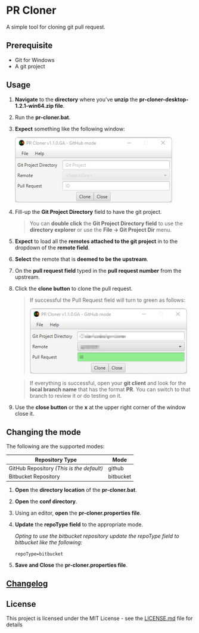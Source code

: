 # PR Cloner

A simple tool for cloning git pull request.

## Prerequisite

* Git for Windows
* A git project

## Usage

1. **Navigate** to the **directory** where you've **unzip** the **pr-cloner-desktop-1.2.1-win64.zip file**.

2. Run the **pr-cloner.bat**.

3. **Expect** something like the following window:
   
    ![Application Window](main-application-window.png)

4. Fill-up the **Git Project Directory** field to have the git project.

     > You can **double click** the **Git Project Directory field** to use the **directory explorer** or use the **File -> Git Project Dir** menu.

5. **Expect** to load all the **remotes attached to the git project** in to the dropdown of the **remote field**.

6. **Select** the remote that is **deemed to be the upstream**.

7. On the **pull request field** typed in the **pull request number** from the upstream.

8. Click the **clone button** to clone the pull request.

     > If successful the Pull Request field will turn to green as follows:
     >
     > ![](cloning-successful.png)

     > If everything is successful, open your **git client** and look for the **local branch name** that has the format **PR<pull request number>**.  You can switch to that branch to review it or do testing on it.

9. Use the **close button** or the **x** at the upper right corner of the window close it.

## Changing the mode

The following are the supported modes:

| Repository Type                           | Mode      |
|-------------------------------------------|-----------|
| GitHub Repository *(This is the default)* | github    |
| Bitbucket Repository                      | bitbucket |

1. **Open** the **directory location** of the **pr-cloner.bat**.

2. **Open** the **conf directory**.

3. Using an editor, **open** the **pr-cloner.properties file**.

4. **Update** the **repoType field** to the appropriate mode. 

   *Opting to use the bitbucket repository update the repoType field to bitbucket like the following:*

   ```properties
   repoType=bitbucket
   ```

5. **Save and Close** the **pr-cloner.properties file**.

## [Changelog](CHANGELOG.md)

## License

This project is licensed under the MIT License - see the [LICENSE.md](LICENSE.md) file for details


